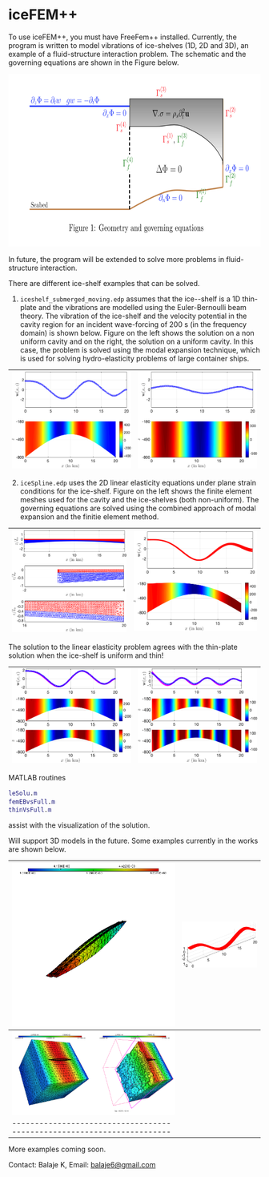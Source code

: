 # iceFEM++

To use iceFEM++, you must have FreeFem++ installed. Currently, the
program is written to model vibrations of ice-shelves (1D, 2D and 3D), an
example of a fluid-structure interaction problem. The schematic and
the governing equations are shown in the Figure below.

<p style='text-align: center;'>
<img width="760" height="345" src="./Images/iceGeo.png" border="0">
</p>

In future, the
program will be extended to solve more problems in fluid-structure
interaction.

There are different ice-shelf examples that can be solved.

1. `iceshelf_submerged_moving.edp` assumes that the ice--shelf is a
1D thin-plate and the vibrations are modelled using the
Euler-Bernoulli beam theory. The vibration of the ice-shelf and the
velocity potential in the cavity region for an
incident wave-forcing of 200 s (in the frequency domain) is shown below. Figure on the left shows the solution on a non uniform cavity and on the right, the solution on a uniform cavity. In this case, the problem is solved using the modal expansion technique, which is used for solving hydro-elasticity problems of large container ships.

| ![Non-Uniform cavity](./Images/femEB1.png) | ![Uniform Cavity](./Images/femEB2.png) |
| ---------------------------------- | ------------------------------ |


2. `iceSpline.edp` uses the 2D linear elasticity equations under plane strain
conditions for the ice-shelf. Figure on the left shows the finite element meshes used for the cavity and the ice-shelves (both non-uniform).
The governing equations are solved using the combined approach of modal expansion and the finitie element method.

| ![Meshes](./Images/femLEmesh.png) | ![Solution](./Images/femLE.png) |
| ---------------------------------- | ------------------------------ |

The solution to the linear elasticity problem agrees with the thin-plate solution when the ice-shelf is uniform and thin!

| ![Meshes](./Images/femLEvsEB3.png) | ![Solution](./Images/femLEvsEB4.png) |
| ---------------------------------- | ------------------------------ |


MATLAB routines
```matlab
leSolu.m
femEBvsFull.m
thinVsFull.m
```
assist with the visualization of the solution.


Will support 3D models in the future. Some examples currently in the works are shown below.

| ![3D_1](./Images/boat11.png) | ![3D_2](./Images/mesh3d.png) |
| ---------------------------------- | ------------------------------ |
| ![3D_3](./Images/velPot.png)
|----------------------------------------------------------------------|


More examples coming soon.

Contact: Balaje K,  Email: [balaje6@gmail.com](mailto:balaje6@gmail.com)
